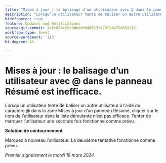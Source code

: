 ```yaml
---
title: "Mises à jour : le balisage d’un utilisateur avec @ dans le panneau Résumé est inefficace"
description: "Lorsqu’un utilisateur tente de baliser un autre utilisateur à l’aide du caractère @ dans la zone Mises à jour d’un panneau Résumé, cliquer sur le nom de l’utilisateur dans la liste déroulante n’est pas efficace. Tenter de marquer l’utilisateur une seconde fois fonctionne comme prévu."
hidefromtoc: true
feature: Updates and Notifications
source-git-commit: 2a6c894c29a9dabddd40623fa23f24a72d883120
workflow-type: tm+mt
source-wordcount: '113'
ht-degree: 4%

---
```



# Mises à jour : le balisage d’un utilisateur avec @ dans le panneau Résumé est inefficace.

Lorsqu’un utilisateur tente de baliser un autre utilisateur à l’aide du caractère @ dans la zone Mises à jour d’un panneau Résumé, cliquer sur le nom de l’utilisateur dans la liste déroulante n’est pas efficace. Tenter de marquer l’utilisateur une seconde fois fonctionne comme prévu.

**Solution de contournement**

Marquez à nouveau l’utilisateur. La deuxième tentative fonctionne comme prévu.

_Premier signalement le mardi 18 mars 2024._
